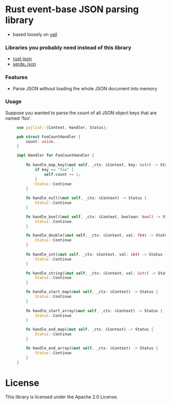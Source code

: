 # Rust event-base JSON parsing library
- based loosely on [yajl](https://github.com/yajl/yajl)

### Libraries you probably need instead of this library
- [rust-json](https://crates.io/crates/json)
- [serde_json](https://crates.io/crates/serde_json)

### Features
- Parse JSON without loading the whole JSON document into memory

### Usage

Suppose you wanted to parse the count of all JSON object keys that are named 'foo'.

```rust
     use yajlish::{Context, Handler, Status};

     pub struct FooCountHandler {
         count: usize,
     }

     impl Handler for FooCountHandler {
         
         fn handle_map_key(&mut self, _ctx: &Context, key: &str) -> Status {
             if key == "foo" {
                 self.count += 1;
             }
             Status::Continue
         }
     
         fn handle_null(&mut self, _ctx: &Context) -> Status {
             Status::Continue
         }

         fn handle_bool(&mut self, _ctx: &Context, boolean: bool) -> Status {
             Status::Continue
         }

         fn handle_double(&mut self, _ctx: &Context, val: f64) -> Status {
             Status::Continue
         }
         
         fn handle_int(&mut self, _ctx: &Context, val: i64) -> Status {
             Status::Continue
         }

         fn handle_string(&mut self, _ctx: &Context, val: &str) -> Status {
             Status::Continue
         }

         fn handle_start_map(&mut self, _ctx: &Context) -> Status {
             Status::Continue
         }
         
         fn handle_start_array(&mut self, _ctx: &Context) -> Status {
             Status::Continue
         }

         fn handle_end_map(&mut self, _ctx: &Context) -> Status {
             Status::Continue
         }

         fn handle_end_array(&mut self, _ctx: &Context) -> Status {
             Status::Continue
         }
     }
```

# License

This library is licensed under the Apache 2.0 License.
